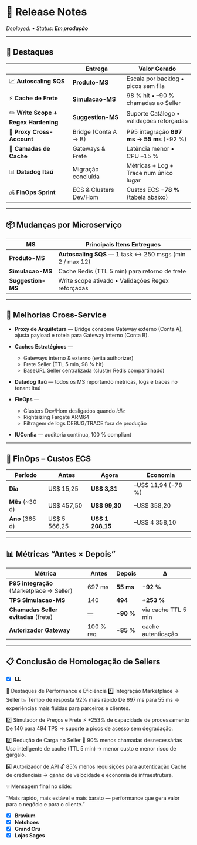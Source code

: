# 📢 Release Notes

*Deployed: • Status: **Em produção***

---

## 🚀 Destaques

|                                      | Entrega                | Valor Gerado                              |
| ------------------------------------ | ---------------------- | ----------------------------------------- |
| 📈 **Autoscaling SQS**               | **Produto-MS**         | Escala por backlog • picos sem fila       |
| ⚡ **Cache de Frete**                 | **Simulacao-MS**       | 98 % hit • –90 % chamadas ao Seller       |
| ✏️ **Write Scope + Regex Hardening** | **Suggestion-MS**      | Suporte Catálogo • validações reforçadas  |
| 🔀 **Proxy Cross-Account**           | Bridge (Conta A → B)   | P95 integração **697 ms → 55 ms** (-92 %) |
| 💾 **Camadas de Cache**              | Gateways & Frete       | Latência menor • CPU –15 %                |
| 📊 **Datadog Itaú**                  | Migração concluída     | Métricas + Log + Trace num único lugar    |
| 💰 **FinOps Sprint**                 | ECS & Clusters Dev/Hom | Custos ECS **-78 %** (tabela abaixo)      |

---

## 📦 Mudanças por Microserviço

| MS                | Principais Itens Entregues                               |
| ----------------- | -------------------------------------------------------- |
| **Produto-MS**    | **Autoscaling SQS** — 1 task ↔ 250 msgs (min 2 / max 12) |
| **Simulacao-MS**  | Cache Redis (TTL 5 min) para retorno de frete            |
| **Suggestion-MS** | Write scope ativado • Validações Regex reforçadas        |

---

## 🔄 Melhorias Cross-Service

* **Proxy de Arquitetura** — Bridge consome Gateway externo (Conta A), ajusta payload e roteia para Gateway interno (Conta B).
* **Caches Estratégicos** —

  * Gateways interno & externo (evita authorizer)
  * Frete Seller (TTL 5 min, 98 % hit)
  * BaseURL Seller centralizada (cluster Redis compartilhado)
* **Datadog Itaú** — todos os MS reportando métricas, logs e traces no tenant Itaú
* **FinOps** —

  * Clusters Dev/Hom desligados quando *idle*
  * Rightsizing Fargate ARM64
  * Filtragem de logs DEBUG/TRACE fora de produção
* **IUConfia** — auditoria contínua, 100 % compliant

---

## 💸 FinOps – Custos ECS

| Período          | Antes         | Agora             | Economia            |
| ---------------- | ------------- | ----------------- | ------------------- |
| **Dia**          | US\$ 15,25    | **US\$ 3,31**     | –US\$ 11,94 (-78 %) |
| **Mês** (\~30 d) | US\$ 457,50   | **US\$ 99,30**    | –US\$ 358,20        |
| **Ano** (365 d)  | US\$ 5 566,25 | **US\$ 1 208,15** | –US\$ 4 358,10      |

---

## 📊 Métricas “Antes × Depois”

| Métrica                                   | Antes     | Depois    | Δ                   |
| ----------------------------------------- | --------- | --------- | ------------------- |
| **P95 integração** (Marketplace → Seller) | 697 ms    | **55 ms** | **-92 %**           |
| **TPS Simulacao-MS**                      | 140       | **494**   | **+253 %**          |
| **Chamadas Seller evitadas** (frete)      | —         | **-90 %** | via cache TTL 5 min |
| **Autorizador Gateway**                   | 100 % req | **-85 %** | cache autenticação  |

---

## 📋 Conclusão de Homologação de Sellers

* [x] **LL**

🚀 Destaques de Performance e Eficiência
1️⃣ Integração Marketplace → Seller
📉 Tempo de resposta 92% mais rápido
De 697 ms para 55 ms → experiências mais fluidas para parceiros e clientes.

2️⃣ Simulador de Preços e Frete
⚡ +253% de capacidade de processamento
De 140 para 494 TPS → suporte a picos de acesso sem degradação.

3️⃣ Redução de Carga no Seller
🛑 90% menos chamadas desnecessárias
Uso inteligente de cache (TTL 5 min) → menor custo e menor risco de gargalo.

4️⃣ Autorizador de API
🔓 85% menos requisições para autenticação
Cache de credenciais → ganho de velocidade e economia de infraestrutura.

💡 Mensagem final no slide:

“Mais rápido, mais estável e mais barato — performance que gera valor para o negócio e para o cliente.”
* [x] **Bravium**
* [x] **Netshoes**
* [x] **Grand Cru**
* [x] **Lojas Sages**
